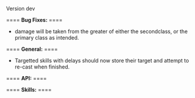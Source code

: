 Version dev

==== **Bug Fixes:** ====

* damage will be taken from the greater of either the secondclass, or the primary class as intended.

==== **General:** ====

* Targetted skills with delays should now store their target and attempt to re-cast when finished.

==== **API:** ====

==== **Skills:** ====
